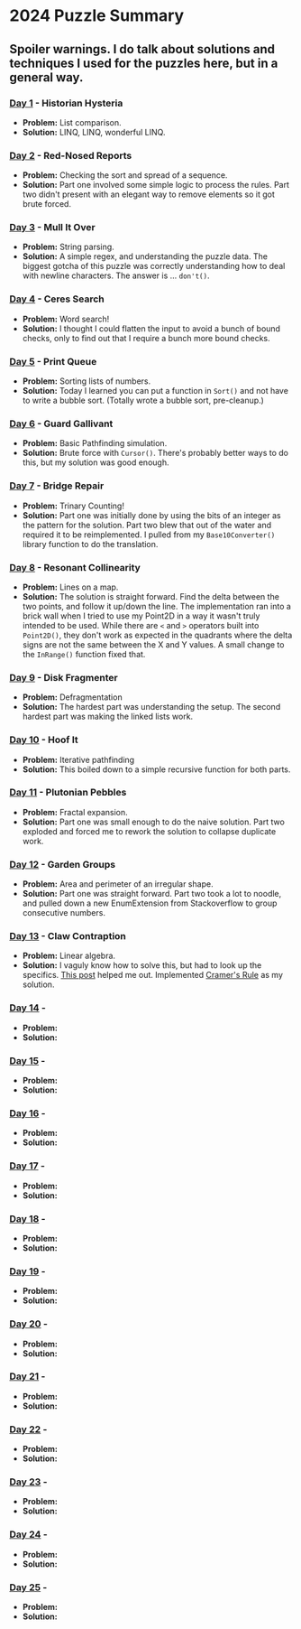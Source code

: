 # 2024 Puzzle Summary 
## Spoiler warnings. I do talk about solutions and techniques I used for the puzzles here, but in a general way.

### [Day 1](Day%2001) - Historian Hysteria
- **Problem:** List comparison.
- **Solution:** LINQ, LINQ, wonderful LINQ. 

### [Day 2](Day%2002) - Red-Nosed Reports
- **Problem:** Checking the sort and spread of a sequence. 
- **Solution:** Part one involved some simple logic to process the rules. Part two didn't present with an elegant way to remove elements so it got brute forced.

### [Day 3](Day%2003) - Mull It Over
- **Problem:** String parsing. 
- **Solution:** A simple regex, and understanding the puzzle data. The biggest gotcha of this puzzle was correctly understanding how to deal with newline characters. The answer is ... `don't()`. 

### [Day 4](Day%2004) - Ceres Search
- **Problem:** Word search!
- **Solution:** I thought I could flatten the input to avoid a bunch of bound checks, only to find out that I require a bunch more bound checks.

### [Day 5](Day%2005) - Print Queue
- **Problem:** Sorting lists of numbers.
- **Solution:** Today I learned you can put a function in `Sort()` and not have to write a bubble sort. (Totally wrote a bubble sort, pre-cleanup.)

### [Day 6](Day%2006) - Guard Gallivant
- **Problem:** Basic Pathfinding simulation.
- **Solution:** Brute force with `Cursor()`. There's probably better ways to do this, but my solution was good enough. 

### [Day 7](Day%2007) - Bridge Repair
- **Problem:** Trinary Counting!
- **Solution:** Part one was initially done by using the bits of an integer as the pattern for the solution. Part two blew that out of the water and required it to be reimplemented. I pulled from my `Base10Converter()` library function to do the translation.

### [Day 8](Day%2008) - Resonant Collinearity
- **Problem:** Lines on a map.
- **Solution:** The solution is straight forward. Find the delta between the two points, and follow it up/down the line. The implementation ran into a brick wall when I tried to use my Point2D in a way it wasn't truly intended to be used. While there are `<` and `>` operators built into `Point2D()`, they don't work as expected in the quadrants where the delta signs are not the same between the X and Y values. A small change to the `InRange()` function fixed that.

### [Day 9](Day%2009) - Disk Fragmenter
- **Problem:** Defragmentation
- **Solution:** The hardest part was understanding the setup. The second hardest part was making the linked lists work.

### [Day 10](Day%2010) - Hoof It
- **Problem:** Iterative pathfinding
- **Solution:** This boiled down to a simple recursive function for both parts.

### [Day 11](Day%2011) - Plutonian Pebbles
- **Problem:** Fractal expansion.
- **Solution:** Part one was small enough to do the naive solution. Part two exploded and forced me to rework the solution to collapse duplicate work.

### [Day 12](Day%2012) - Garden Groups
- **Problem:** Area and perimeter of an irregular shape.
- **Solution:** Part one was straight forward. Part two took a lot to noodle, and pulled down a new EnumExtension from Stackoverflow to group consecutive numbers.

### [Day 13](Day%2013) - Claw Contraption
- **Problem:** Linear algebra.
- **Solution:** I vaguly know how to solve this, but had to look up the specifics. [This post](https://www.reddit.com/r/adventofcode/comments/1hd7irq/2024_day_13_an_explanation_of_the_mathematics/) helped me out. Implemented [Cramer's Rule](https://en.wikipedia.org/wiki/Cramer%27s_rule#Explicit_formulas_for_small_systems) as my solution. 

### [Day 14](Day%2014) - 
- **Problem:** 
- **Solution:** 

### [Day 15](Day%2015) - 
- **Problem:** 
- **Solution:** 

### [Day 16](Day%2016) - 
- **Problem:** 
- **Solution:** 

### [Day 17](Day%2017) - 
- **Problem:** 
- **Solution:** 

### [Day 18](Day%2018) - 
- **Problem:** 
- **Solution:** 

### [Day 19](Day%2019) - 
- **Problem:** 
- **Solution:** 

### [Day 20](Day%2020) - 
- **Problem:** 
- **Solution:** 

### [Day 21](Day%2021) - 
- **Problem:** 
- **Solution:** 

### [Day 22](Day%2022) - 
- **Problem:** 
- **Solution:** 

### [Day 23](Day%2023) - 
- **Problem:** 
- **Solution:** 

### [Day 24](Day%2024) - 
- **Problem:** 
- **Solution:** 

### [Day 25](Day%2025) - 
- **Problem:** 
- **Solution:** 
